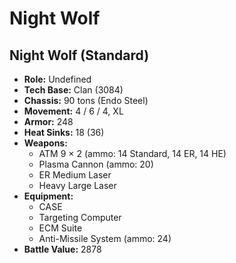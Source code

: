 # Night Wolf
## Night Wolf (Standard)
- **Role:** Undefined
- **Tech Base:** Clan (3084)
- **Chassis:** 90 tons (Endo Steel)
- **Movement:** 4 / 6 / 4, XL
- **Armor:** 248
- **Heat Sinks:** 18 (36)
- **Weapons:**
  - ATM 9 × 2 (ammo: 14 Standard, 14 ER, 14 HE)
  - Plasma Cannon (ammo: 20)
  - ER Medium Laser
  - Heavy Large Laser
- **Equipment:**
  - CASE
  - Targeting Computer
  - ECM Suite
  - Anti-Missile System (ammo: 24)
- **Battle Value:** 2878

